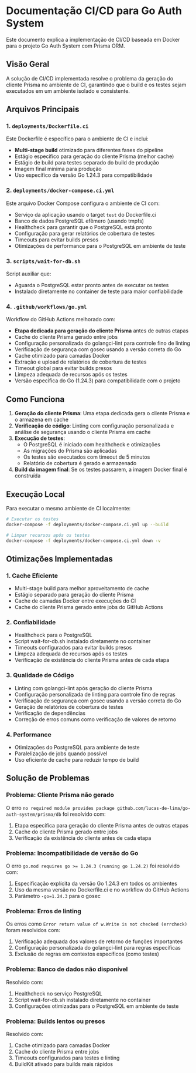 # Documentação CI/CD para Go Auth System

Este documento explica a implementação de CI/CD baseada em Docker para o projeto Go Auth System com Prisma ORM.

## Visão Geral

A solução de CI/CD implementada resolve o problema da geração do cliente Prisma no ambiente de CI, garantindo que o build e os testes sejam executados em um ambiente isolado e consistente.

## Arquivos Principais

### 1. `deployments/Dockerfile.ci`

Este Dockerfile é específico para o ambiente de CI e inclui:

- **Multi-stage build** otimizado para diferentes fases do pipeline
- Estágio específico para geração do cliente Prisma (melhor cache)
- Estágio de build para testes separado do build de produção
- Imagem final mínima para produção
- Uso específico da versão Go 1.24.3 para compatibilidade

### 2. `deployments/docker-compose.ci.yml`

Este arquivo Docker Compose configura o ambiente de CI com:

- Serviço da aplicação usando o target `test` do Dockerfile.ci
- Banco de dados PostgreSQL efêmero (usando tmpfs)
- Healthcheck para garantir que o PostgreSQL está pronto
- Configuração para gerar relatórios de cobertura de testes
- Timeouts para evitar builds presos
- Otimizações de performance para o PostgreSQL em ambiente de teste

### 3. `scripts/wait-for-db.sh`

Script auxiliar que:

- Aguarda o PostgreSQL estar pronto antes de executar os testes
- Instalado diretamente no container de teste para maior confiabilidade

### 4. `.github/workflows/go.yml`

Workflow do GitHub Actions melhorado com:

- **Etapa dedicada para geração do cliente Prisma** antes de outras etapas
- Cache do cliente Prisma gerado entre jobs
- Configuração personalizada do golangci-lint para controle fino de linting
- Verificação de segurança com gosec usando a versão correta do Go
- Cache otimizado para camadas Docker
- Extração e upload de relatórios de cobertura de testes
- Timeout global para evitar builds presos
- Limpeza adequada de recursos após os testes
- Versão específica do Go (1.24.3) para compatibilidade com o projeto

## Como Funciona

1. **Geração do cliente Prisma**: Uma etapa dedicada gera o cliente Prisma e o armazena em cache
2. **Verificação de código**: Linting com configuração personalizada e análise de segurança usando o cliente Prisma em cache
3. **Execução de testes**:
   - O PostgreSQL é iniciado com healthcheck e otimizações
   - As migrações do Prisma são aplicadas
   - Os testes são executados com timeout de 5 minutos
   - Relatório de cobertura é gerado e armazenado
4. **Build da imagem final**: Se os testes passarem, a imagem Docker final é construída

## Execução Local

Para executar o mesmo ambiente de CI localmente:

```bash
# Executar os testes
docker-compose -f deployments/docker-compose.ci.yml up --build

# Limpar recursos após os testes
docker-compose -f deployments/docker-compose.ci.yml down -v
```

## Otimizações Implementadas

### 1. Cache Eficiente

- Multi-stage build para melhor aproveitamento de cache
- Estágio separado para geração do cliente Prisma
- Cache de camadas Docker entre execuções do CI
- Cache do cliente Prisma gerado entre jobs do GitHub Actions

### 2. Confiabilidade

- Healthcheck para o PostgreSQL
- Script wait-for-db.sh instalado diretamente no container
- Timeouts configurados para evitar builds presos
- Limpeza adequada de recursos após os testes
- Verificação de existência do cliente Prisma antes de cada etapa

### 3. Qualidade de Código

- Linting com golangci-lint após geração do cliente Prisma
- Configuração personalizada de linting para controle fino de regras
- Verificação de segurança com gosec usando a versão correta do Go
- Geração de relatórios de cobertura de testes
- Verificação de dependências
- Correção de erros comuns como verificação de valores de retorno

### 4. Performance

- Otimizações do PostgreSQL para ambiente de teste
- Paralelização de jobs quando possível
- Uso eficiente de cache para reduzir tempo de build

## Solução de Problemas

### Problema: Cliente Prisma não gerado

O erro `no required module provides package github.com/lucas-de-lima/go-auth-system/prisma/db` foi resolvido com:

1. Etapa específica para geração do cliente Prisma antes de outras etapas
2. Cache do cliente Prisma gerado entre jobs
3. Verificação da existência do cliente antes de cada etapa

### Problema: Incompatibilidade de versão do Go

O erro `go.mod requires go >= 1.24.3 (running go 1.24.2)` foi resolvido com:

1. Especificação explícita da versão Go 1.24.3 em todos os ambientes
2. Uso da mesma versão no Dockerfile.ci e no workflow do GitHub Actions
3. Parâmetro `-go=1.24.3` para o gosec

### Problema: Erros de linting

Os erros como `Error return value of w.Write is not checked (errcheck)` foram resolvidos com:

1. Verificação adequada dos valores de retorno de funções importantes
2. Configuração personalizada do golangci-lint para regras específicas
3. Exclusão de regras em contextos específicos (como testes)

### Problema: Banco de dados não disponível

Resolvido com:
1. Healthcheck no serviço PostgreSQL
2. Script wait-for-db.sh instalado diretamente no container
3. Configurações otimizadas para o PostgreSQL em ambiente de teste

### Problema: Builds lentos ou presos

Resolvido com:
1. Cache otimizado para camadas Docker
2. Cache do cliente Prisma entre jobs
3. Timeouts configurados para testes e linting
4. BuildKit ativado para builds mais rápidos 